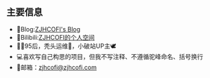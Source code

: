 ## 主要信息
- 📜Blog:[ZJHCOFI's Blog](https://www.zjhcofi.com/)
- 🎥Bilibili:[ZJHCOFI的个人空间](https://space.bilibili.com/9704701)
- 👨‍💻95后，秃头运维🐶，小破站UP主🕊️
- 💻喜欢写自己构思的项目，但我不写注释、不遵循驼峰命名、括号换行
- 📧邮箱：[zjhcofi@zjhcofi.com](mailto:zjhcofi@zjhcofi.com)
